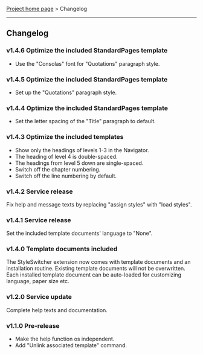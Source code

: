 [Project home page](index) > Changelog

------------------------------------------------------------------------

## Changelog

### v1.4.6 Optimize the included StandardPages template

- Use the "Consolas" font for "Quotations" paragraph style.

### v1.4.5 Optimize the included StandardPages template

- Set up the "Quotations" paragraph style.

### v1.4.4 Optimize the included StandardPages template

- Set the letter spacing of the "Title" paragraph to default.

### v1.4.3 Optimize the included templates

- Show only the headings of levels 1-3 in the Navigator.
- The heading of level 4 is double-spaced.
- The headings from level 5 down are single-spaced.
- Switch off the chapter numbering.
- Switch off the line numbering by default.

### v1.4.2 Service release

Fix help and message texts by replacing "assign styles" with "load styles".


### v1.4.1 Service release

Set the included template documents' language to "None".


### v1.4.0 Template documents included

The StyleSwitcher extension now comes with template documents 
and an installation routine. Existing template documents will
not be overwritten. Each installed template document can be 
auto-loaded for customizing language, paper size etc.


### v1.2.0 Service update

Complete help texts and documentation.


### v1.1.0 Pre-release

- Make the help function os independent.
- Add "Unlink associated template" command.